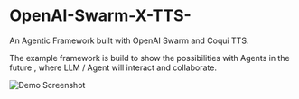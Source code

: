 # OpenAI-Swarm-X-TTS-
An Agentic Framework built with OpenAI Swarm and Coqui TTS. 

The example framework is build to show the possibilities with Agents in the future , where LLM / Agent will interact and collaborate. 

![Demo Screenshot](https://imgur.com/IToMihx.jpg)


